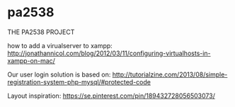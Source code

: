 # pa2538

THE PA2538 PROJECT

how to add a virualserver to xampp:
http://jonathannicol.com/blog/2012/03/11/configuring-virtualhosts-in-xampp-on-mac/

Our user login solution is based on:
http://tutorialzine.com/2013/08/simple-registration-system-php-mysql/#protected-code

Layout inspiration:
https://se.pinterest.com/pin/189432728056503073/


